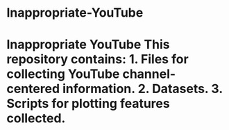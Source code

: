 # Inappropriate-YouTube
# Inappropriate YouTube  This repository contains: 1. Files for collecting YouTube channel-centered information. 2. Datasets. 3. Scripts for plotting features collected.
